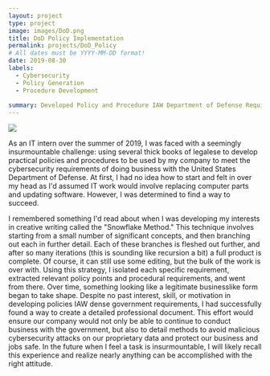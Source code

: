 ```yaml
---
layout: project
type: project
image: images/DoD.png
title: DoD Policy Implementation
permalink: projects/DoD_Policy
# All dates must be YYYY-MM-DD format!
date: 2019-08-30
labels:
  - Cybersecurity
  - Policy Generation
  - Procedure Development
  
summary: Developed Policy and Procedure IAW Department of Defense Requirements 
---
```


<img class="ui image" src="{{ site.baseurl }}/images/DoD.png">

As an IT intern over the summer of 2019, I was faced with a seemingly insurmountable challenge: using several thick books of legalese to develop practical policies and procedures to be used by my company to meet the cybersecurity requirements of doing business with the United States Department of Defense.  At first, I had no idea how to start and felt in over my head as I'd assumed IT work would involve replacing computer parts and updating software.  However, I was determined to find a way to succeed.

I remembered something I'd read about when I was developing my interests in creative writing called the "Snowflake Method."  This technique involves starting from a small number of significant concepts, and then branching out each in further detail.  Each of these branches is fleshed out further, and after so many iterations (this is sounding like recursion a bit) a full product is complete.  Of course, it can still use some editing, but the bulk of the work is over with.  Using this strategy, I isolated each specific requirement, extracted relevant policy points and procedural requirements, and went from there.  Over time, something looking like a legitimate businesslike form began to take shape.  Despite no past interest, skill, or motivation in developing policies IAW dense government requirements, I had successfully found a way to create a detailed professional document.  This effort would ensure our company would not only be able to continue to conduct business with the government, but also to detail methods to avoid malicious cybersecurity attacks on our proprietary data and protect our business and jobs safe.  In the future when I feel a task is insurmountable, I will likely recall this experience and realize nearly anything can be accomplished with the right attitude.
